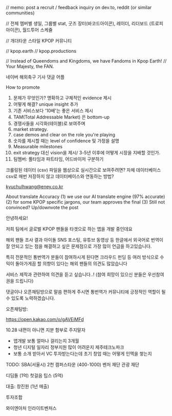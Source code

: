 // memo: post a recruit / feedback inquiry on dev.to, reddit (or similar communities)

// 전체 멤버별 생일, 그룹별 stat, 굿즈 장터(바코드아이콘), 레이더, 리더보드 (트로피아이콘), 월드투어 스케쥴

// 개더타운 스타일 KPOP 커뮤니티

// kpop.earth
// kpop.productions

// Instead of Queendoms and Kingdoms, we have Fandoms in Kpop Earth!
// Your Majesty, the FAN.

네이버 해외축구 기사 댓글 어플

How to promote

1. 문제가 무엇인가? 명확하고 구체적인 evidence 제시
2. 어떻게 해결? unique insight 추가
3. 기존 서비스보다 '10배'는 좋은 서비스 제시
4. TAM(Total Addressable Market) 은 bottom-up
5. 경쟁사들을 시각화(테이블)로 보여주며
6. market strategy.
7. case demos and clear on the role you're playing
8. 숫자를 제시할 때는 level of confidence 및 가정을 설명
9. Measurable milestones
10. exit strategy 대신 vision을 제시/ 3-5년 이후에 어떻게 시장을 지배할 것인가.
11. 팀멤버: 풀타임과 파트타임, 어드바이저 구분하기

크롤링된 데이터 (csv) 파일을 웹상으로 실시간으로 보여주려면?
자체 데이터베이스  
csv로 매번 저장하지 않고 데이터베이스와 연동하는 방법?

kyuchulhwang@eney.co.kr

About translate Accuracy
(1) we use our AI translate engine (97% accurate)
(2) for some KPOP specific jargons, our team approves the final
(3) Still not convinced? Up/downvote the post

안녕하세요!

저희 팀에서 글로벌 KPOP 팬들을 타겟으로 하는 앱을 개발 중인데요

해외 팬들 조사 결과 아이돌 SNS 포스팅, 유튜브 동영상 등 한글에서 외국어로 번역이 잘 안되고 있는 점을 해결하고 싶은 문제점으로 가장 많이 언급을 하고있습니다.

특히 전문적인 통번역가 분들이 참여하시게 된다면 크라우드 펀딩 등 여러 방식으로 수익이 돌아가게끔 할 의향이 있다는 해외 팬들의 의견도 많았습니다

서비스 제작과 관련하여 의견을 듣고 싶습니다..! (참여 희망이 있으신 분들은 우선참여권을 드립니다)

댓글이나 오픈채팅방으로 말씀 편하게 주시면 통번역가 커뮤니티에 긍정적인 역할이 될 수 있도록 노력하겠습니다.

오픈채팅방:

https://open.kakao.com/o/gAVEiMFd

10.28
내편이 아니면 지분 함부로 주지말자

- 앱개발 보통 얼마나 걸리는지
  3개월
- 청년 디지털 일자리 정부지원 많이 어려운지
  제주테크노파크
- 보통 소개 받아서 VC 투자받는다는데 초기 창업 때는 어떻게 인맥을 쌓는지

TODO:
SBA(서울시) 2천
캠퍼스타운 (400-1000)
벤처 재단
관광 재단

디딤돌 (1억)
첫걸음
팁스 (5억)

대출: 창진원 (1년 매출)

투자조합

와이엔아처
인라이트벤처스
